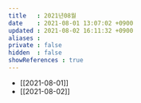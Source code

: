 ```yaml
---
title   : 2021년08월
date    : 2021-08-01 13:07:02 +0900
updated : 2021-08-02 16:11:32 +0900
aliases : 
private : false
hidden  : false
showReferences : true
---
```

- [[2021-08-01]]
- [[2021-08-02]]
